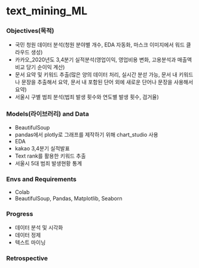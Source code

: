 # text_mining_ML

### Objectives(목적)
- 국민 청원 데이터 분석(청원 분야별 개수, EDA 자동화, 마스크 이미지에서 워드 클라우드 생성)
- 카카오_2020년도 3,4분기 실적분석(영업이익, 영업비용 변화, 고용분석과 매출액 비교 당기 순이익 계산)
- 문서 요약 및 키워드 추출(많은 양의 데이터 처리, 실시간 분섣 가능, 문서 내 키워드나 문장을 추출해서 요약, 문서 내 포함된 단어 외에 새로운 단어나 문장을 사용해서 요약)
- 서울시 구별 범죄 분석(법죄 발생 횟수와 연도별 발생 횟수, 검거율)


### Models(라이브러리) and Data
- BeautifulSoup
- pandas에서 plotly로 그래프를 제작하기 위해 chart_studio 사용
- EDA
- kakao 3,4분기 실적발표
- Text rank를 활용한 키워드 추출
- 서울시 5대 범죄 발생현황 통계




### Envs and Requirements
- Colab
- BeautifulSoup, Pandas, Matplotlib, Seaborn


### Progress
- 데이터 분석 및 시각화
- 데이터 정제
- 텍스트 마이닝


### Retrospective
